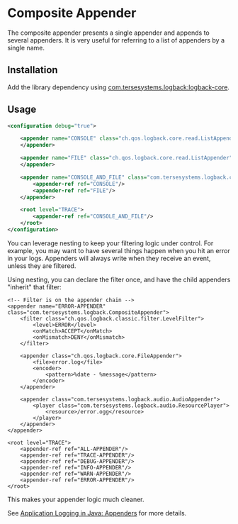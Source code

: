 # Composite Appender

The composite appender presents a single appender and appends to several appenders.  It is very useful for referring to a list of appenders by a single name.

## Installation

Add the library dependency using [com.tersesystems.logback:logback-core](https://mvnrepository.com/artifact/com.tersesystems.logback/logback-core).

## Usage

```xml
<configuration debug="true">

    <appender name="CONSOLE" class="ch.qos.logback.core.read.ListAppender">
    </appender>

    <appender name="FILE" class="ch.qos.logback.core.read.ListAppender">
    </appender>

    <appender name="CONSOLE_AND_FILE" class="com.tersesystems.logback.core.CompositeAppender">
        <appender-ref ref="CONSOLE"/>
        <appender-ref ref="FILE"/>
    </appender>

    <root level="TRACE">
        <appender-ref ref="CONSOLE_AND_FILE"/>
    </root>
</configuration>
```

You can leverage nesting to keep your filtering logic under control. For example, you may want to have several things happen when you hit an error in your logs. Appenders will always write when they receive an event, unless they are filtered.

Using nesting, you can declare the filter once, and have the child appenders "inherit" that filter:

<configuration>
    <newRule pattern="*/player"
           actionClass="com.tersesystems.logback.audio.PlayerAction"/>
 
    <!-- Filter is on the appender chain -->
    <appender name="ERROR-APPENDER" class="com.tersesystems.logback.CompositeAppender">
        <filter class="ch.qos.logback.classic.filter.LevelFilter">
            <level>ERROR</level>
            <onMatch>ACCEPT</onMatch>
            <onMismatch>DENY</onMismatch>
        </filter>
 
        <appender class="ch.qos.logback.core.FileAppender">
            <file>error.log</file>
            <encoder>
                <pattern>%date - %message</pattern>
            </encoder>
        </appender>
 
        <appender class="com.tersesystems.logback.audio.AudioAppender">
            <player class="com.tersesystems.logback.audio.ResourcePlayer">
                <resource>/error.ogg</resource>
            </player>
        </appender>
    </appender>
 
    <root level="TRACE">
        <appender-ref ref="ALL-APPENDER"/>
        <appender-ref ref="TRACE-APPENDER"/>
        <appender-ref ref="DEBUG-APPENDER"/>
        <appender-ref ref="INFO-APPENDER"/>
        <appender-ref ref="WARN-APPENDER"/>
        <appender-ref ref="ERROR-APPENDER"/>
    </root>
</configuration>

This makes your appender logic much cleaner.

See [Application Logging in Java: Appenders](https://tersesystems.com/blog/2019/05/27/application-logging-in-java-part-5/) for more details.
